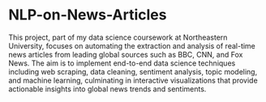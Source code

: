 # NLP-on-News-Articles
This project, part of my data science coursework at Northeastern University, focuses on automating the extraction and analysis of real-time news articles from leading global sources such as BBC, CNN, and Fox News. The aim is to implement end-to-end data science techniques including web scraping, data cleaning, sentiment analysis, topic modeling, and machine learning, culminating in interactive visualizations that provide actionable insights into global news trends and sentiments.
